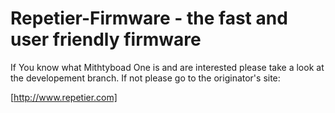 # Repetier-Firmware - the fast and user friendly firmware

If You know what Mithtyboad One is and are interested please take a look at the developement branch. 
If not please go to the  originator's site:

[http://www.repetier.com]

